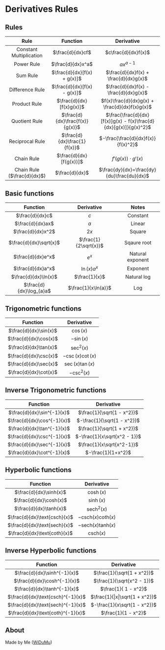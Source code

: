 # Derivatives Rules

## Rules
| Rule | Function | Derivative |
| :---: | :---: | :---: |
| Constant Multiplication | $\frac{d}{dx}cf$ | $c\frac{d}{dx}f(x)$ |
| Power Rule | $\frac{d}{dx}x^a$ | $ax^{a-1}$ |
| Sum Rule | $\frac{d}{dx}[f(x) + g(x)]$ | $\frac{d}{dx}f(x) + \frac{d}{dx}g(x)$ |
| Difference Rule | $\frac{d}{dx}[f(x) - g(x)]$ | $\frac{d}{dx}f(x) - \frac{d}{dx}g(x)$ |
| Product Rule | $\frac{d}{dx}[f(x)g(x)]$ | $f(x)\frac{d}{dx}g(x) + \frac{d}{dx}f(x)g(x)$ |
| Quotient Rule | $\frac{d}{dx}\frac{f(x)}{g(x)}$ | $\frac{\frac{d}{dx}[f(x)]g(x) - f(x)\frac{d}{dx}[g(x)]}{g(x)^2}$ |
| Reciprocal Rule | $\frac{d}{dx}\frac{1}{f(x)}$ | $-\frac{\frac{d}{dx}f(x)}{f(x)^2}$ |
| Chain Rule | $\frac{d}{dx}[f(g(x))]$ | $f'(g(x)) \cdot g'(x)$ |
| Chain Rule ($\frac{d}{dx}$) | $\frac{d}{dx}$ | $\frac{dy}{dx}=\frac{dy}{du}\frac{du}{dx}$ |

## Basic functions
| Function   | Derivative    | Notes |
| :---: | :---: | :---: |
| $\frac{d}{dx}c$ | $c$   | Constant |
| $\frac{d}{dx}ax$ | $a$   | Linear |
| $\frac{d}{dx}x^2$ | $2x$ | Square |
| $\frac{d}{dx}\sqrt{x}$ | $\frac{1}{2\sqrt{x}}$ | Sqaure root |
| $\frac{d}{dx}e^x$ | $e^x$ | Natural exponent |
| $\frac{d}{dx}a^x$ | $\ln(x)a^x$ | Exponent  |
| $\frac{d}{dx}\ln(x)$ | $\frac{1}{x}$ | Natural log |
| $\frac{d}{dx}\log_{a}a$ | $\frac{1}{x\ln(a)}$ | Log |

## Trigonometric functions
| Function | Derivative |
| :---: | :---: |
| $\frac{d}{dx}\sin(x)$ | $\cos(x)$ |
| $\frac{d}{dx}\cos(x)$ | $-\sin(x)$ |
| $\frac{d}{dx}\tan(x)$ | $\sec^2(x)$ |
| $\frac{d}{dx}\csc(x)$ | $-\csc(x)\cot(x)$ |
| $\frac{d}{dx}\sec(x)$ | $\sec(x)\tan(x)$ |
| $\frac{d}{dx}\cot(x)$ | $-\csc^2(x)$ |

## Inverse Trigonometric functions
| Function | Derivative |
| :---: | :---: |
| $\frac{d}{dx}\sin^{-1}(x)$ | $\frac{1}{\sqrt{1 - x^2}}$ |
| $\frac{d}{dx}\cos^{-1}(x)$ | $-\frac{1}{\sqrt{1 - x^2}}$ |
| $\frac{d}{dx}\tan^{-1}(x)$ | $\frac{1}{\sqrt{1 + x^2}}$ |
| $\frac{d}{dx}\csc^{-1}(x)$ | $-\frac{1}{x\sqrt{x^2 - 1}}$ |
| $\frac{d}{dx}\sec^{-1}(x)$ | $\frac{1}{x\sqrt{x^2-1}}$ |
| $\frac{d}{dx}\cot^{-1}(x)$ | $-\frac{1}{1+x^2}$ |

## Hyperbolic functions
| Function | Derivative |
| :---: | :---: |
| $\frac{d}{dx}\sinh(x)$ | $\cosh(x)$ |
| $\frac{d}{dx}\cosh(x)$ | $\sinh(x)$ |
| $\frac{d}{dx}\tanh(x)$ | $\text{sech}^2(x)$ |
| $\frac{d}{dx}\text{csch}(x)$ | $-\text{csch}(x)\text{coth}(x)$ |
| $\frac{d}{dx}\text{sech}(x)$ | $-\text{sech}(x)\text{tanh}(x)$ |
| $\frac{d}{dx}\text{coth}(x)$ | $\text{csch}(x)$ |

## Inverse Hyperbolic functions

| Function | Derivative |
| :---: | :---: |
| $\frac{d}{dx}\sinh^{-1}(x)$ | $\frac{1}{\sqrt{1 + x^2}}$ |
| $\frac{d}{dx}\cosh^{-1}(x)$ | $\frac{1}{\sqrt{x^2 - 1}}$ |
| $\frac{d}{dx}\tanh^{-1}(x)$ | $\frac{1}{ 1 - x^2}$ |
| $\frac{d}{dx}\text{csch}^{-1}(x)$ | $\frac{1}{\|x\|\sqrt{1 + x^2}}$ |
| $\frac{d}{dx}\text{sech}^{-1}(x)$ | $-\frac{1}{x\sqrt{1 - x^2}}$ |
| $\frac{d}{dx}\text{coth}^{-1}(x)$ | $\frac{1}{1 - x^2}$ |


## About
Made by Me ([WiDuMu](github.com/WiDuMu))